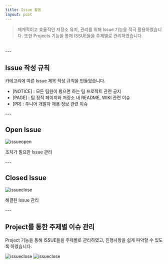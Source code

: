 ```yaml
---
title: Issue 활동
layout: post
---
```


<blockquote>체계적이고 효율적인 저장소 유지, 관리를 위해 Issue 기능을 적극 활용하였습니다. 또한 Projects 기능을 통해 ISSUE들을 주제별로 관리하였습니다.</blockquote><br>
---
<h2>Issue 작성 규칙</h2>
<p>카테고리에 따른 Issue 제목 작성 규칙을 만들었습니다.<br>
<ul>
<li>[NOTICE] : 모든 팀원이 봤으면 하는 팀 프로젝트 관련 공지</li>
<li>[PAGE] : 팀 정적 페이지와 저장소 내 README, WIKI 관련 이슈</li>
<li>[PR] : 주니어 개발자 채용 정보 관련 이슈</li>
</ul>
</p>
---
<h2>Open Issue</h2>
<img src="{{ 'assets/images/issueopen.PNG' | relative_url }}" alt="issueopen" />
<p>조치가 필요한 Issue 관리</p>
---
<h2>Closed Issue</h2>
<img src="{{ 'assets/images/issueclose.PNG' | relative_url }}" alt="issueclose" />
<p>해결된 Issue 관리</p>
---
<h2>Project를 통한 주제별 이슈 관리</h2>
<p>Project 기능을 통해 ISSUE들을 주제별로 관리하였고, 진행사항을 쉽게 파악할 수 있도록 하였습니다.</p>
<img src="{{ 'assets/images/pjlist.PNG' | relative_url }}" alt="issueclose" />
<img src="{{ 'assets/images/pjex.PNG' | relative_url }}" alt="issueclose" />
